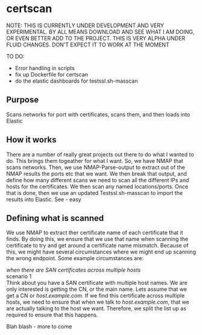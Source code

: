 # certscan

NOTE:  THIS IS CURRENTLY UNDER DEVELOPMENT AND VERY EXPERIMENTAL.  BY ALL MEANS DOWNLOAD AND SEE WHAT I AM DOING, OR EVEN BETTER ADD TO THE PROJECT.  THIS IS VERY ALPHA UNDER FLUID CHANGES.  DON'T EXPECT IT TO WORK AT THE MOMENT

TO DO:  
 - Error handling in scripts
 - fix up Dockerfile for certscan 
 - do the elastic dashboards for testssl.sh-masscan


## Purpose
Scans networks for port with certificates, scans them, and then loads into Elastic

## How it works
There are a number of really great projects out there to do what I wanted to do.  This brings them togeather for what I want.  So, we have NMAP that scans networks.  Then, we use NMAP-Parse-output to extract out of the NMAP results the ports etc that we want.  We then break that output, and define how many different scans we need to scan all the different IPs and hosts for the certificates.  We then scan any named locations/ports.  Once that is done, then we use an updated Testssl.sh-masscan to import the results into Elastic.  See - easy

## Defining what is scanned
We use NMAP to extract ther certificate name of each certificate that it finds.  By doing this, we ensure that we use that name when scanning the certificate to try and get around a certificate name mismatch.  Because of this, we might have several circumstances where we might end up scanning the wrong endpoint.  Some example circumstances are:

*when there are SAN certificates across multiple hosts*  
scenario 1  
Think about you have a SAN certificate with multiple host names.  We are only interested is getting the CN, or the main name.  Lets assume that we get a CN or *host.example.com*.  If we find this certificate across multiple hosts, we need to ensure that when we talk to *host.example.com*, that we are actually talking to the host we want.  Therefore, we split the list up as required to ensure that this happens.

Blah blash - more to come